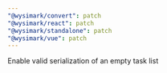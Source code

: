 ```yaml
---
"@wysimark/convert": patch
"@wysimark/react": patch
"@wysimark/standalone": patch
"@wysimark/vue": patch
---
```


Enable valid serialization of an empty task list
